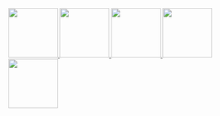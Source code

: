 <a href="https://github.com/p4kz/a-deco" target="_blank"> 
<img src="https://i.imgur.com/LVI3goy.png" width="100px">
</a>

<a href="https://github.com/p4kz/four-k" target="_blank"> 
<img src="https://i.imgur.com/GKDsDgn.png" width="100px">
</a>

<a href="https://github.com/p4kz/almost-secret-project" target="_blank"> 
<img src="https://i.imgur.com/tRpO0ip.png" width="100px">
</a>

<a href="https://github.com/p4kz/alur4-geek" target="_blank"> 
<img src="https://i.imgur.com/kxxSuEx.png" width="100px">
</a>

<a href="https://github.com/p4kz/money-converter" target="_blank"> 
<img src="https://i.imgur.com/Iq1eeMy.png" width="100px">
</a>
